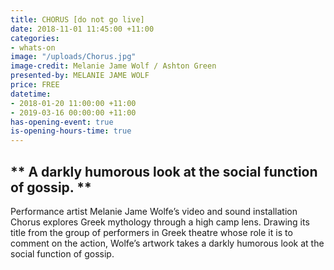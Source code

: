 ```yaml
---
title: CHORUS [do not go live]
date: 2018-11-01 11:45:00 +11:00
categories:
- whats-on
image: "/uploads/Chorus.jpg"
image-credit: Melanie Jame Wolf / Ashton Green
presented-by: MELANIE JAME WOLF
price: FREE
datetime:
- 2018-01-20 11:00:00 +11:00
- 2019-03-16 00:00:00 +11:00
has-opening-event: true
is-opening-hours-time: true
---
```


## ** A darkly humorous look at the social function of gossip. **

Performance artist Melanie Jame Wolfe’s video and sound installation Chorus explores Greek mythology through a high camp lens. Drawing its title from the group of performers in Greek theatre whose role it is to comment on the action, Wolfe’s artwork takes a darkly humorous look at the social function of gossip. 
